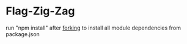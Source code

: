 # Flag-Zig-Zag

run "npm install" after [forking][forking] to install all module dependencies from package.json

[forking]: http://help.github.com/fork-a-repo/